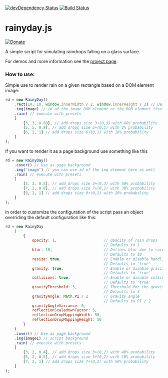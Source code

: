 [![devDependency Status](https://david-dm.org/maroslaw/rainyday.js/dev-status.png)](https://david-dm.org/maroslaw/rainyday.js#info=devDependencies)
[![Build Status](https://travis-ci.org/maroslaw/rainyday.js.png)](https://travis-ci.org/maroslaw/rainyday.js)

# rainyday.js

[![Donate](https://www.paypalobjects.com/en_US/i/btn/btn_donate_LG.gif)](https://www.paypal.com/cgi-bin/webscr?cmd=_s-xclick&hosted_button_id=XWP2SR3FLGE6C)

A simple script for simulating raindrops falling on a glass surface.

For demos and more information see the [project page](http://maroslaw.github.io/rainyday.js/).

### How to use:

Simple use to render rain on a given rectangle based on a DOM element image:
```js
rd = new RainyDay()
    .rect(10, 10, window.innerWidth / 2, window.innerHeight / 2) // Destination rect
    .img(image) // id of the image DOM element or the DOM element itself
    .rain( // execute with presets
    [
        [3, 3, 0.88], // add drops size 3+(0,3) with 88% probability
        [5, 5, 0.9], // add drops size 5+(0,5) with 2% probability
        [6, 2, 1] // add drops size 6+(0,2) with 10% probability
    ]
);
```
If you want to render it as a page background use something like this
```js
rd = new RainyDay()
    .cover() // Use as page background
    .img('image') // you can use id of the img element here as well
    .rain( // execute with presets
    [
        [3, 3, 0.5], // add drops size 3+(0,3) with 50% probability
        [7, 2, 0.8], // add drops size 7+(0,2) with 30% probability
        [9, 2, 1] // add drops size 9+(0,2) with 20% probability
    ]
);
```
In order to customize the configuration of the script pass an object overriding the default configuration like this:
```js
rd = new RainyDay
    (
        {
            opacity: 1,                     // Opacity of rain drops
                                            // Defaults to 1
            blur: 10,                       // Defines blur due to rain effect
                                            // Defaults to 10
            resize: true,                   // Enable or disable handling resize events
                                            // Defaults to 'true'
            gravity: true,                  // Enable or disable gravity
                                            // Defaults to 'true'
            collisions: true,               // Enable or disable collisions
                                            // Defaults to 'true'
            gravityThreshold: 3,            // Threshold for the gravity function
                                            // Defaults to 3
            gravityAngle: Math.PI / 2       // Gravity angle
                                            // Defaults to PI / 2
            gravityAngleVariance: 0,
            reflectionScaledownFactor: 5,
            reflectionDropMappingWidth: 50,
            reflectionDropMappingHeight: 50
        }
    )
    .cover() // Use as page background
    .img(image1) // script background
    .rain( // execute with presets
    [
        [3, 2, 0.4], // add drops size 3+(0,2) with 40% probability
        [5, 2, 0.5], // add drops size 5+(0,2) with 10% probability
        [7, 2, 1] // add drops size 7+(0,2) with 50% probability
    ]
);
